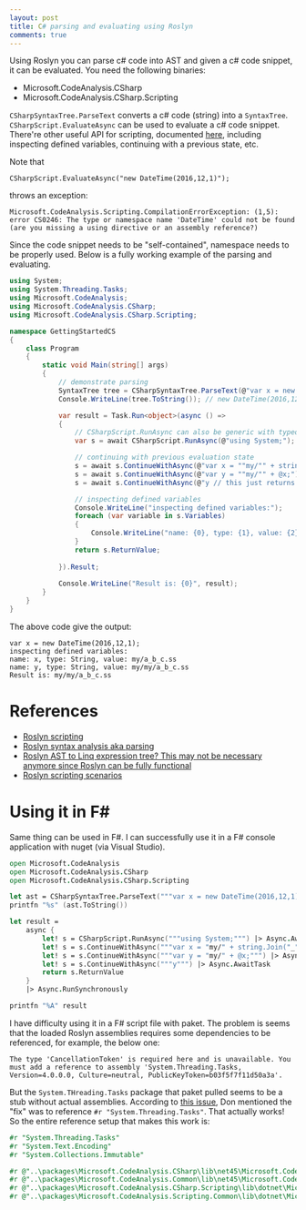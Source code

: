 ```yaml
---
layout: post
title: C# parsing and evaluating using Roslyn
comments: true
---
```


Using Roslyn you can parse c# code into AST and given a c# code snippet, it can be evaluated. You need the following binaries:

* Microsoft.CodeAnalysis.CSharp
* Microsoft.CodeAnalysis.CSharp.Scripting

`CSharpSyntaxTree.ParseText` converts a c# code (string) into a `SyntaxTree`. `CSharpScript.EvaluateAsync` can be used to evaluate a c# code snippet. There're other useful API for scripting, documented [here][1], including inspecting defined variables, continuing with a previous state, etc.

Note that

    CSharpScript.EvaluateAsync("new DateTime(2016,12,1)");

throws an exception:

`Microsoft.CodeAnalysis.Scripting.CompilationErrorException: (1,5): error CS0246: The type or namespace name 'DateTime' could not be found (are you missing a using directive or an assembly reference?)`

Since the code snippet needs to be "self-contained", namespace needs to be properly used. Below is a fully working example of the parsing and evaluating.

```csharp
using System;
using System.Threading.Tasks;
using Microsoft.CodeAnalysis;
using Microsoft.CodeAnalysis.CSharp;
using Microsoft.CodeAnalysis.CSharp.Scripting;

namespace GettingStartedCS
{
    class Program
    {
        static void Main(string[] args)
        {
            // demonstrate parsing
            SyntaxTree tree = CSharpSyntaxTree.ParseText(@"var x = new DateTime(2016,12,1);");
            Console.WriteLine(tree.ToString()); // new DateTime(2016,12,1)

            var result = Task.Run<object>(async () =>
            {
                // CSharpScript.RunAsync can also be generic with typed ReturnValue
                var s = await CSharpScript.RunAsync(@"using System;");

                // continuing with previous evaluation state
                s = await s.ContinueWithAsync(@"var x = ""my/"" + string.Join(""_"", ""a"", ""b"", ""c"") + "".ss"";");
                s = await s.ContinueWithAsync(@"var y = ""my/"" + @x;");
                s = await s.ContinueWithAsync(@"y // this just returns y, note there is NOT trailing semicolon");

                // inspecting defined variables
                Console.WriteLine("inspecting defined variables:");
                foreach (var variable in s.Variables)
                {
                    Console.WriteLine("name: {0}, type: {1}, value: {2}", variable.Name, variable.Type.Name, variable.Value);
                }
                return s.ReturnValue;
                    
            }).Result;
            
            Console.WriteLine("Result is: {0}", result);
        }
    }
}
```

The above code give the output:

```
var x = new DateTime(2016,12,1);
inspecting defined variables:
name: x, type: String, value: my/a_b_c.ss
name: y, type: String, value: my/my/a_b_c.ss
Result is: my/my/a_b_c.ss
```


References
====
* [Roslyn scripting](https://github.com/dotnet/roslyn/wiki/Scripting-API-Samples#expr)
* [Roslyn syntax analysis aka parsing](https://github.com/dotnet/roslyn/wiki/Getting-Started-C%23-Syntax-Analysis)
* [Roslyn AST to Linq expression tree? This may not be necessary anymore since Roslyn can be fully functional](https://social.msdn.microsoft.com/Forums/vstudio/en-US/e6364fec-29c5-4f1d-95ce-796feb25a8a9/is-it-possible-to-convert-a-roslyn-ast-expression-tree-to-a-linq-expression-tree-is-there-a-roslyn?forum=roslyn)
* [Roslyn scripting scenarios][1]

Using it in F#
====
Same thing can be used in F#. I can successfully use it in a F# console application with nuget (via Visual Studio).

```fsharp
open Microsoft.CodeAnalysis
open Microsoft.CodeAnalysis.CSharp
open Microsoft.CodeAnalysis.CSharp.Scripting

let ast = CSharpSyntaxTree.ParseText("""var x = new DateTime(2016,12,1);""")
printfn "%s" (ast.ToString())

let result = 
    async {
        let! s = CSharpScript.RunAsync("""using System;""") |> Async.AwaitTask
        let! s = s.ContinueWithAsync("""var x = "my/" + string.Join("_", "a", "b", "c") + ".ss";""") |> Async.AwaitTask
        let! s = s.ContinueWithAsync("""var y = "my/" + @x;""") |> Async.AwaitTask
        let! s = s.ContinueWithAsync("""y""") |> Async.AwaitTask
        return s.ReturnValue
    }
    |> Async.RunSynchronously

printfn "%A" result
```

I have difficulty using it in a F# script file with paket. The problem is seems that the loaded Roslyn assemblies requires some dependencies to be referenced, for example, the below one: 

`The type 'CancellationToken' is required here and is unavailable. You must add a reference to assembly 'System.Threading.Tasks, Version=4.0.0.0, Culture=neutral, PublicKeyToken=b03f5f7f11d50a3a'.`

But the `System.THreading.Tasks` package that paket pulled seems to be a stub without actual assemblies. According to [this issue](https://github.com/Microsoft/visualfsharp/issues/1311), Don mentioned the "fix" was to reference `#r "System.Threading.Tasks"`. That actually works! So the entire reference setup that makes this work is:

```fsharp
#r "System.Threading.Tasks"
#r "System.Text.Encoding"
#r "System.Collections.Immutable"

#r @"..\packages\Microsoft.CodeAnalysis.CSharp\lib\net45\Microsoft.CodeAnalysis.CSharp.dll"
#r @"..\packages\Microsoft.CodeAnalysis.Common\lib\net45\Microsoft.CodeAnalysis.dll"
#r @"..\packages\Microsoft.CodeAnalysis.CSharp.Scripting\lib\dotnet\Microsoft.CodeAnalysis.CSharp.Scripting.dll"
#r @"..\packages\Microsoft.CodeAnalysis.Scripting.Common\lib\dotnet\Microsoft.CodeAnalysis.Scripting.dll"
```

[1]: https://github.com/dotnet/roslyn/wiki/Scripting-API-Samples#prevstate
